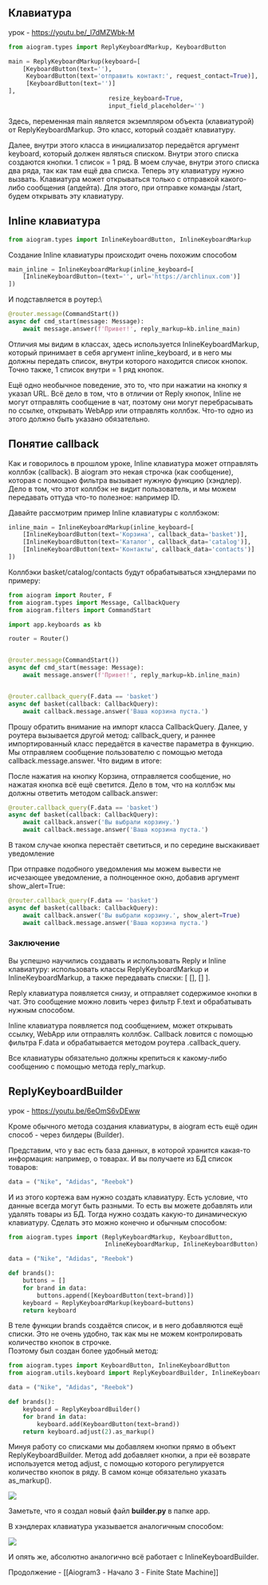 ## Клавиатура

урок - https://youtu.be/_l7dMZWbk-M

```python
from aiogram.types import ReplyKeyboardMarkup, KeyboardButton

main = ReplyKeyboardMarkup(keyboard=[
	[KeyboardButton(text=''),
	 KeyboardButton(text='отправить контакт:', request_contact=True)],
	 [KeyboardButton(text='')]
],
							resize_keyboard=True,
							input_field_placeholder='')
```

Здесь, переменная main является экземпляром объекта (клавиатурой) от ReplyKeyboardMarkup. Это класс, который создаёт клавиатуру.

Далее, внутри этого класса в инициализатор передаётся аргумент keyboard, который должен являться списком. Внутри этого списка создаются кнопки. 1 список = 1 ряд. В моем случае, внутри этого списка два ряда, так как там ещё два списка. Теперь эту клавиатуру нужно вызвать. Клавиатура может открываться только с отправкой какого-либо сообщения (апдейта). Для этого, при отправке команды /start, будем открывать эту клавиатуру.

## Inline клавиатура

```python
from aiogram.types import InlineKeyboardButton, InlineKeyboardMarkup
```

Создание Inline клавиатуры происходит очень похожим способом

```python
main_inline = InlineKeyboardMarkup(inline_keyboard=[
	[InlineKeyboardButton=(text='', url='https://archlinux.com')]
])
```

И подставляется в роутер:\

```python
@router.message(CommandStart())
async def cmd_start(message: Message):
    await message.answer(f'Привет!', reply_markup=kb.inline_main)
```

Отличия мы видим в классах, здесь используется InlineKeyboardMarkup, который принимает в себя аргумент inline_keyboard, и в него мы должны передать список, внутри которого находится список кнопок. Точно также, 1 список внутри = 1 ряд кнопок.

Ещё одно необычное поведение, это то, что при нажатии на кнопку я указал URL. Всё дело в том, что в отличии от Reply кнопок, Inline не могут отправлять сообщение в чат, поэтому они могут перебрасывать по ссылке, открывать WebApp или отправлять коллбэк. Что-то одно из этого должно быть указано обязательно.

## Понятие callback

Как и говорилось в прошлом уроке, Inline клавиатура может отправлять коллбэк (callback). В aiogram это некая строчка (как сообщение), которая с помощью фильтра вызывает нужную функцию (хэндлер). Дело в том, что этот коллбэк не видит пользователь, и мы можем передавать оттуда что-то полезное: например ID.

Давайте рассмотрим пример Inline клавиатуры с коллбэком:

```python
inline_main = InlineKeyboardMarkup(inline_keyboard=[
    [InlineKeyboardButton(text='Корзина', callback_data='basket')],
    [InlineKeyboardButton(text='Каталог', callback_data='catalog')],
    [InlineKeyboardButton(text='Контакты', callback_data='contacts')]
])
```

Коллбэки basket/catalog/contacts будут обрабатываться хэндлерами по примеру:

```python
from aiogram import Router, F
from aiogram.types import Message, CallbackQuery
from aiogram.filters import CommandStart

import app.keyboards as kb

router = Router()


@router.message(CommandStart())
async def cmd_start(message: Message):
    await message.answer(f'Привет!', reply_markup=kb.inline_main)


@router.callback_query(F.data == 'basket')
async def basket(callback: CallbackQuery):
    await callback.message.answer('Ваша корзина пуста.')
```

Прошу обратить внимание на импорт класса CallbackQuery. Далее, у роутера вызывается другой метод: callback_query, и раннее импортированный класс передаётся в качестве параметра в функцию. Мы отправляем сообщение пользователю с помощью метода callback.message.answer. Что видим в итоге:

После нажатия на кнопку Корзина, отправляется сообщение, но нажатая кнопка всё ещё светится. Дело в том, что на коллбэк мы должны ответить методом callback.answer:

```python
@router.callback_query(F.data == 'basket')
async def basket(callback: CallbackQuery):
    await callback.answer('Вы выбрали корзину.')
    await callback.message.answer('Ваша корзина пуста.')
```

В таком случае кнопка перестаёт светиться, и по середине выскакивает уведомление 

При отправке подобного уведомления мы можем вывести не исчезающее уведомление, а полноценное окно, добавив аргумент show_alert=True:

```python
@router.callback_query(F.data == 'basket')
async def basket(callback: CallbackQuery):
    await callback.answer('Вы выбрали корзину.', show_alert=True)
    await callback.message.answer('Ваша корзина пуста.')
```

### Заключение

Вы успешно научились создавать и использовать Reply и Inline клавиатуру: использовать классы ReplyKeyboardMarkup и InlineKeyboardMarkup, а также передавать списки: [ [], [] ].

Reply клавиатура появляется снизу, и отправляет содержимое кнопки в чат. Это сообщение можно ловить через фильтр F.text и обрабатывать нужным способом.

Inline клавиатура появляется под сообщением, может открывать ссылку, WebApp или отправлять коллбэк. Callback ловится с помощью фильтра F.data и обрабатывается методом роутера .callback_query.

Все клавиатуры обязательно должны крепиться к какому-либо сообщению с помощью метода reply_markup.

## ReplyKeyboardBuilder

урок - https://youtu.be/6eOmS6vDEww

Кроме обычного метода создания клавиатуры, в aiogram есть ещё один способ - через билдеры (Builder).

Представим, что у вас есть база данных, в которой хранится какая-то информация: например, о товарах. И вы получаете из БД список товаров:

```python
data = ("Nike", "Adidas", "Reebok")
```

И из этого кортежа вам нужно создать клавиатуру. Есть условие, что данные всегда могут быть разными. То есть вы можете добавлять или удалять товары из БД. Тогда нужно создать какую-то динамическую клавиатуру. Сделать это можно конечно и обычным способом:

```python
from aiogram.types import (ReplyKeyboardMarkup, KeyboardButton,
                           InlineKeyboardMarkup, InlineKeyboardButton)

data = ("Nike", "Adidas", "Reebok")

def brands():
    buttons = []
    for brand in data:
        buttons.append([KeyboardButton(text=brand)])
    keyboard = ReplyKeyboardMarkup(keyboard=buttons)
    return keyboard
```

В теле функции brands создаётся список, и в него добавляются ещё списки. Это не очень удобно, так как мы не можем контролировать количество кнопок в строчке.  
Поэтому был создан более удобный метод:

```python
from aiogram.types import KeyboardButton, InlineKeyboardButton
from aiogram.utils.keyboard import ReplyKeyboardBuilder, InlineKeyboardBuilder

data = ("Nike", "Adidas", "Reebok")

def brands():
    keyboard = ReplyKeyboardBuilder()
    for brand in data:
        keyboard.add(KeyboardButton(text=brand))
    return keyboard.adjust(2).as_markup()
```

Минуя работу со списками мы добавляем кнопки прямо в объект ReplyKeyboardBuilder. Метод add добавляет кнопки, а при её возврате используется метод adjust, с помощью которого регулируется количество кнопок в ряду. В самом конце обязательно указать as_markup().

![](https://sudoteach.com/media/uploads/2024/02/14/image.png)

Заметьте, что я создал новый файл **builder.py** в папке app.

В хэндлерах клавиатура указывается аналогичным способом:

![](https://sudoteach.com/media/uploads/2024/02/14/image_aoQGQrm.png)

И опять же, абсолютно аналогично всё работает с InlineKeyboardBuilder.

Продолжение - [[Aiogram3 - Начало 3 - Finite State Machine]]

